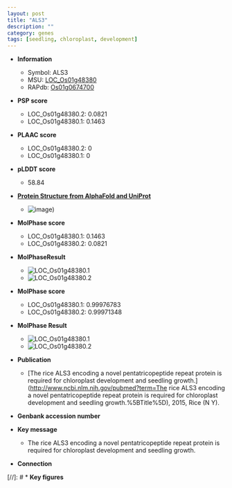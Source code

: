 ```yaml
---
layout: post
title: "ALS3"
description: ""
category: genes
tags: [seedling, chloroplast, development]
---
```


* **Information**  
    + Symbol: ALS3  
    + MSU: [LOC_Os01g48380](http://rice.plantbiology.msu.edu/cgi-bin/ORF_infopage.cgi?orf=LOC_Os01g48380)  
    + RAPdb: [Os01g0674700](http://rapdb.dna.affrc.go.jp/viewer/gbrowse_details/irgsp1?name=Os01g0674700)  

* **PSP score**  
    + LOC_Os01g48380.2: 0.0821 
    + LOC_Os01g48380.1: 0.1463 

* **PLAAC score**  
    + LOC_Os01g48380.2: 0 
    + LOC_Os01g48380.1: 0 

* **pLDDT score**
    + 58.84

* **[Protein Structure from AlphaFold and UniProt](https://www.uniprot.org/uniprotkb/B9EYK3/entry#structure)**
    + ![image](https://ricepsp.github.io/images/B/AF-B9EYK3-F1.png))

* **MolPhase score**
    + LOC_Os01g48380.1: 0.1463
    + LOC_Os01g48380.2: 0.0821

* **MolPhaseResult**
    + ![LOC_Os01g48380.1](https://ricepsp.github.io/pictures/LOC_Os01g/LOC_Os01g48380.1.png)
    + ![LOC_Os01g48380.2](https://ricepsp.github.io/pictures/LOC_Os01g/LOC_Os01g48380.2.png)

* **MolPhase score**
    + LOC_Os01g48380.1: 0.99976783
    + LOC_Os01g48380.2: 0.99971348

* **MolPhase Result**
    + ![LOC_Os01g48380.1](https://304243504.github.io/Pictures/LOC_Os01g/LOC_Os01g48380.1.png)
    + ![LOC_Os01g48380.2](https://304243504.github.io/Pictures/LOC_Os01g/LOC_Os01g48380.2.png)

* **Publication**  
    + [The rice ALS3 encoding a novel pentatricopeptide repeat protein is required for chloroplast development and seedling growth.](http://www.ncbi.nlm.nih.gov/pubmed?term=The rice ALS3 encoding a novel pentatricopeptide repeat protein is required for chloroplast development and seedling growth.%5BTitle%5D), 2015, Rice (N Y).

* **Genbank accession number**  

* **Key message**  
    + The rice ALS3 encoding a novel pentatricopeptide repeat protein is required for chloroplast development and seedling growth.

* **Connection**  

[//]: # * **Key figures**  


